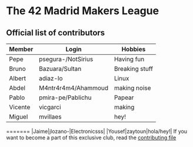 # The 42 Madrid Makers League

## Official list of contributors

|Member|Login|Hobbies|
|---|---|---|
|Pepe|psegura-/NotSirius|Having fun|
|Bruno|Bazuara/Sultan|Breaking stuff|
|Albert|adiaz-lo|Linux|
|Abdel|M4ntr4r4m4/Ahammoud|making noise|
|Pablo|pmira-pe/Pablichu|Papear|
|Vicente|vicgarci|making|
|Miguel|mvillaes|hey!|
=======
|Jaime|jlozano-|Electronicsss|
|Yousef|zaytoun|hola/hey!|
If you want to become a part of this exclusive club, read the [contributing file](CONTRIBUTING.md)
